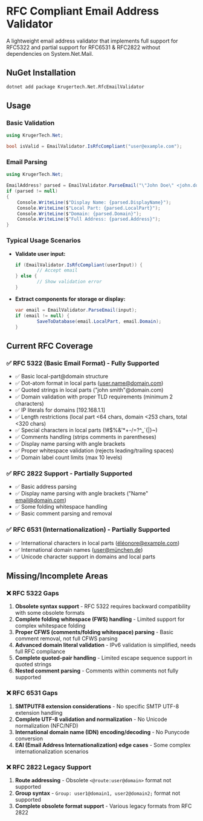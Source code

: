 # RFC Compliant Email Address Validator

A lightweight email address validator that implements full support for RFC5322 and partial support for RFC6531 & RFC2822 without dependencies on System.Net.Mail.

## NuGet Installation

```sh
dotnet add package Krugertech.Net.RfcEmailValidator
```

## Usage

### Basic Validation
```csharp
using KrugerTech.Net;

bool isValid = EmailValidator.IsRfcCompliant("user@example.com");
```

### Email Parsing
```csharp
using KrugerTech.Net;

EmailAddress? parsed = EmailValidator.ParseEmail("\"John Doe\" <john.doe@example.com>");
if (parsed != null)
{
    Console.WriteLine($"Display Name: {parsed.DisplayName}");
    Console.WriteLine($"Local Part: {parsed.LocalPart}");
    Console.WriteLine($"Domain: {parsed.Domain}");
    Console.WriteLine($"Full Address: {parsed.Address}");
}
```

### Typical Usage Scenarios

- **Validate user input:**
    ```csharp
    if (EmailValidator.IsRfcCompliant(userInput)) {
            // Accept email
    } else {
            // Show validation error
    }
    ```

- **Extract components for storage or display:**
    ```csharp
    var email = EmailValidator.ParseEmail(input);
    if (email != null) {
            SaveToDatabase(email.LocalPart, email.Domain);
    }
    ```

## Current RFC Coverage

### ✅ RFC 5322 (Basic Email Format) - **Fully Supported**
- ✅ Basic local-part@domain structure
- ✅ Dot-atom format in local parts (user.name@domain.com)
- ✅ Quoted strings in local parts ("john smith"@domain.com)
- ✅ Domain validation with proper TLD requirements (minimum 2 characters)
- ✅ IP literals for domains [192.168.1.1]
- ✅ Length restrictions (local part <64 chars, domain <253 chars, total <320 chars)
- ✅ Special characters in local parts (!#$%&'*+-/=?^_`{|}~)
- ✅ Comments handling (strips comments in parentheses)
- ✅ Display name parsing with angle brackets
- ✅ Proper whitespace validation (rejects leading/trailing spaces)
- ✅ Domain label count limits (max 10 levels)

### ✅ RFC 2822 Support - **Partially Supported**
- ✅ Basic address parsing
- ✅ Display name parsing with angle brackets ("Name" <email@domain.com>)
- ✅ Some folding whitespace handling
- ✅ Basic comment parsing and removal

### ✅ RFC 6531 (Internationalization) - **Partially Supported**
- ✅ International characters in local parts (éléonore@example.com)
- ✅ International domain names (user@münchen.de)
- ✅ Unicode character support in domains and local parts

## Missing/Incomplete Areas

### ❌ RFC 5322 Gaps
1. **Obsolete syntax support** - RFC 5322 requires backward compatibility with some obsolete formats
2. **Complete folding whitespace (FWS) handling** - Limited support for complex whitespace folding
3. **Proper CFWS (comments/folding whitespace) parsing** - Basic comment removal, not full CFWS parsing
4. **Advanced domain literal validation** - IPv6 validation is simplified, needs full RFC compliance
5. **Complete quoted-pair handling** - Limited escape sequence support in quoted strings
6. **Nested comment parsing** - Comments within comments not fully supported

### ❌ RFC 6531 Gaps
1. **SMTPUTF8 extension considerations** - No specific SMTP UTF-8 extension handling
2. **Complete UTF-8 validation and normalization** - No Unicode normalization (NFC/NFD)
3. **International domain name (IDN) encoding/decoding** - No Punycode conversion
4. **EAI (Email Address Internationalization) edge cases** - Some complex internationalization scenarios

### ❌ RFC 2822 Legacy Support
1. **Route addressing** - Obsolete `<@route:user@domain>` format not supported
2. **Group syntax** - `Group: user1@domain1, user2@domain2;` format not supported
3. **Complete obsolete format support** - Various legacy formats from RFC 2822
